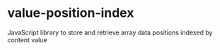 # value-position-index
JavaScript library to store and retrieve array data positions indexed by content value
